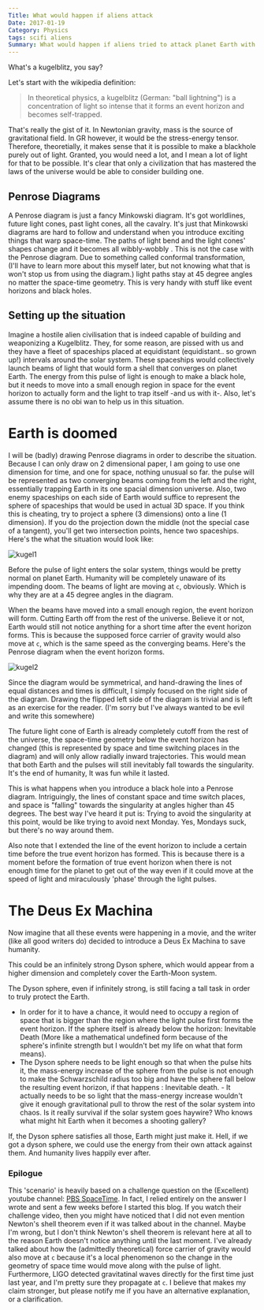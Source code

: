 ```yaml
---
Title: What would happen if aliens attack
Date: 2017-01-19
Category: Physics
tags: scifi aliens
Summary: What would happen if aliens tried to attack planet Earth with a Kugelblitz?
---
```


What's a kugelblitz, you say?

Let's start with the wikipedia definition:

> In theoretical physics, a kugelblitz (German: "ball lightning") is a concentration of light so
intense that it forms an event horizon and becomes self-trapped.

That's really the gist of it. In Newtonian gravity, mass is the source of gravitational field.
In GR however, it would be the stress-energy tensor. Therefore, theoretially, it makes sense that
it is possible to make a blackhole purely out of light. Granted, you would need a lot, and I mean
a lot of light for that to be possible. It's clear that only a civilization that has mastered the
laws of the universe would be able to consider building one.

## Penrose Diagrams
A Penrose diagram is just a fancy Minkowski diagram. It's got worldlines, future light cones, past
light cones, all the cavalry. It's just that Minkowski diagrams are hard to follow and understand
when you introduce exciting things that warp space-time. The paths of light bend and the light cones'
shapes change and it becomes all wibbly-wobbly . This is not the case with the Penrose diagram. Due to
something called conformal transformation, (I'll have to learn more about this myself later, but not
knowing what that is won't stop us from using the diagram.) light paths stay at 45 degree angles no
matter the space-time geometry. This is very handy with stuff like event horizons and black holes.

## Setting up the situation
Imagine a hostile alien civilisation that is indeed capable of building and weaponizing a Kugelblitz.
They, for some reason, are pissed with us and they have a fleet of spaceships placed at equidistant
(equidistant.. so grown up!) intervals around the solar system. These spaceships would collectively
launch beams of light that would form a shell that converges on planet Earth. The energy from this
pulse of light is enough to make a black hole, but it needs to move into a small enough region in space
for the event horizon to actually form and the light to trap itself -and us with it-. Also, let's assume
there is no obi wan to help us in this situation.

# Earth is doomed

I will be (badly) drawing Penrose diagrams in order to describe the situation. Because I can only
draw on 2 dimensional paper, I am going to use one dimension for time, and one for space, nothing
unusual so far. the pulse will be represented as two converging beams coming from the left and the
right, essentially trapping Earth in its one spacial dimension universe. Also, two enemy spaceships
on each side of Earth would suffice to represent the sphere of spaceships that would be used in actual
3D space. If you think this is cheating, try to project a sphere (3 dimensions) onto a line
(1 dimension). If you do the projection down the middle (not the special case of a tangent), you'll
get two intersection points, hence two spaceships. Here's the what the situation would look like:

![kugel1](/jblog/assets/kugel1.jpg)

Before the pulse of light enters the solar system, things would be pretty normal on planet Earth.
Humanity will be completely unaware of its impending doom. The beams of light are moving at `c`,
obviously. Which is why they are at a 45 degree angles in the diagram.

When the beams have moved into a small enough region, the event horizon will form. Cutting Earth off
from the rest of the universe. Believe it or not, Earth would still not notice anything for a short
time after the event horizon forms. This is because the supposed force carrier of gravity would also
move at `c`, which is the same speed as the converging beams. Here's the Penrose diagram when the event
horizon forms.

![kugel2](/jblog/assets/kugel2.jpg)

Since the diagram would be symmetrical, and hand-drawing the lines of equal distances and times is
difficult, I simply focused on the right side of the diagram. Drawing the flipped left side of the
diagram is trivial and is left as an exercise for the reader. (I'm sorry but I've always wanted to be
evil and write this somewhere)

The future light cone of Earth is already completely cutoff from the rest of the universe, the
space-time geometry below the event horizon has changed (this is represented by space and time
switching places in the diagram) and will only allow radially inward trajectories. This would mean
that both Earth and the pulses will still inevitably fall towards the singularity. It's the end of
humanity, It was fun while it lasted.

This is what happens when you introduce a black hole into a Penrose diagram. Intriguingly, the lines
of constant space and time switch places, and space is "falling" towards the singularity at angles
higher than 45 degrees. The best way I've heard it put is: Trying to avoid the singularity at this
point, would be like trying to avoid next Monday. Yes, Mondays suck, but there's no way around them.

Also note that I extended the line of the event horizon to include a certain time before the true
event horizon has formed. This is because there is a moment before the formation of true event horizon
when there is not enough time for the planet to get out of the way even if it could move at the speed
of light and miraculously 'phase' through the light pulses.

# The Deus Ex Machina

Now imagine that all these events were happening in a movie, and the writer (like all good writers do)
decided to introduce a Deus Ex Machina to save humanity.

This could be an infinitely strong Dyson sphere, which would appear from a higher dimension and
completely cover the Earth-Moon system.

The Dyson sphere, even if infinitely strong, is still facing a tall task in order to truly protect
the Earth.

- In order for it to have a chance, it would need to occupy a region of space that is bigger than
the region where the light pulse first forms the event horizon. If the sphere itself is already
below the horizon: Inevitable Death (More like a mathematical undefined form because of the sphere's
infinite strength but I wouldn't bet my life on what that form means).
- The Dyson sphere needs to be light enough so that when the pulse hits it, the mass-energy increase
of the sphere from the pulse is not enough to make the Schwarzschild radius too big and have the sphere
fall below the resulting event horizon, if that happens : Inevitable death.
        - It actually needs to be so light that the mass-energy increase wouldn't give it enough
        gravitational pull to throw the rest of the solar system into chaos. Is it really survival
        if the solar system goes haywire? Who knows what might hit Earth when it becomes a shooting
        gallery?

If, the Dyson sphere satisfies all those, Earth might just make it. Hell, if we got a dyson sphere,
we could use the energy from their own attack against them. And humanity lives happily ever after.

### Epilogue

This 'scenario' is heavily based on a challenge question on the (Excellent) youtube channel:
[PBS SpaceTime](https://www.youtube.com/channel/UC7_gcs09iThXybpVgjHZ_7g). In fact, I relied
entirely on the answer I wrote and sent a few weeks before I
started this blog. If you watch their challenge video, then you might have noticed that I did
not even mention Newton's shell theorem even if it was talked about in the channel. Maybe I'm
wrong, but I don't think Newton's shell theorem is relevant here at all to the reason Earth
doesn't notice anything until the last moment. I've already talked about how the (admittedly
theoretical) force carrier of gravity would also move at `c` because it's a local phenomenon so the
change in the geometry of space time would move along with the pulse of light. Furthermore, LIGO
detected gravitatinal waves directly for the first time just last year, and I'm pretty sure they
propagate at `c`. I believe that makes my claim stronger, but please notify me if you have an
alternative explanation, or a clarification.
